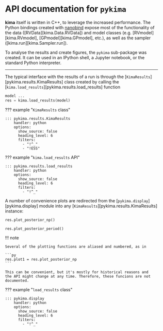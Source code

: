 # API documentation for `pykima`

**kima** itself is written in C++, to leverage the increased performance. The
Python bindings created with [nanobind](https://github.com/wjakob/nanobind)
expose most of the functionality of the data ([RVData][kima.Data.RVData]) and
model classes (e.g. [RVmodel][kima.RVmodel], [GPmodel][kima.GPmodel], etc.), as
well as the sampler ([kima.run][kima.Sampler.run]).

To analyse the results and create figures, the `pykima` sub-package was created.
It can be used in an IPython shell, a Jupyter notebook, or the standard Python
interpreter.

---

The typical interface with the results of a run is through the
[`KimaResults`][pykima.results.KimaResults] class created by calling the
[`kima.load_results`][pykima.results.load_results] function

```python
model ...
res = kima.load_results(model)
```


??? example "`KimaResults` class"

    ::: pykima.results.KimaResults
        handler: python
        options:
          show_source: false
          heading_level: 6
          filters:
            - "!^_"
            - "!ESS"

??? example "`kima.load_results` API"

    ::: pykima.results.load_results
        handler: python
        options:
          show_source: false
          heading_level: 6
          filters:
            - "!^_"


A number of convenience plots are redirected from the
[`pykima.display`][pykima.display] module into any
[`KimaResults`][pykima.results.KimaResults] instance:


```python
res.plot_posterior_np()

res.plot_posterior_period()
```

!!! note

    Several of the plotting functions are aliased and numbered, as in

    ```py
    res.plot1 = res.plot_posterior_np
    ```

    This can be convenient, but it's mostly for historical reasons and 
    the API might change at any time. Therefore, these funcions are not
    documented.


??? example "`load_results` class"

    ::: pykima.display
        handler: python
        options:
          show_source: false
          heading_level: 6
          filters:
            - "!^_"